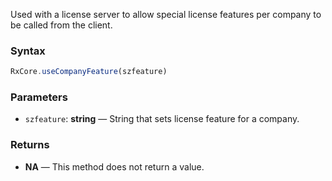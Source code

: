Used with a license server to allow special license features per company to be called from the client.

### Syntax

```typescript
RxCore.useCompanyFeature(szfeature)
```

### Parameters

- `szfeature`: **string** — String that sets license feature for a company.

### Returns

- **NA** — This method does not return a value.